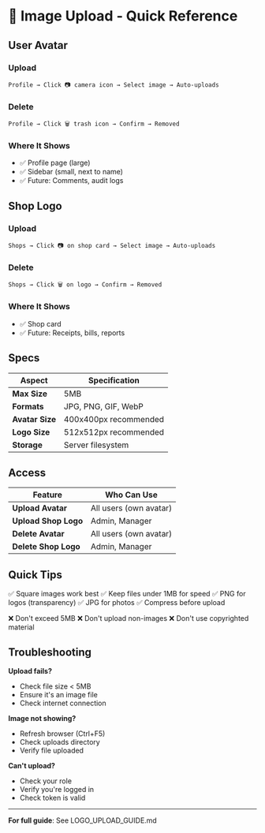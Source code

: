 # 📸 Image Upload - Quick Reference

## User Avatar

### Upload
```
Profile → Click 📷 camera icon → Select image → Auto-uploads
```

### Delete
```
Profile → Click 🗑️ trash icon → Confirm → Removed
```

### Where It Shows
- ✅ Profile page (large)
- ✅ Sidebar (small, next to name)
- ✅ Future: Comments, audit logs

## Shop Logo

### Upload
```
Shops → Click 📷 on shop card → Select image → Auto-uploads
```

### Delete
```
Shops → Click 🗑️ on logo → Confirm → Removed
```

### Where It Shows
- ✅ Shop card
- ✅ Future: Receipts, bills, reports

## Specs

| Aspect | Specification |
|--------|---------------|
| **Max Size** | 5MB |
| **Formats** | JPG, PNG, GIF, WebP |
| **Avatar Size** | 400x400px recommended |
| **Logo Size** | 512x512px recommended |
| **Storage** | Server filesystem |

## Access

| Feature | Who Can Use |
|---------|-------------|
| **Upload Avatar** | All users (own avatar) |
| **Upload Shop Logo** | Admin, Manager |
| **Delete Avatar** | All users (own avatar) |
| **Delete Shop Logo** | Admin, Manager |

## Quick Tips

✅ Square images work best
✅ Keep files under 1MB for speed
✅ PNG for logos (transparency)
✅ JPG for photos
✅ Compress before upload

❌ Don't exceed 5MB
❌ Don't upload non-images
❌ Don't use copyrighted material

## Troubleshooting

**Upload fails?**
- Check file size < 5MB
- Ensure it's an image file
- Check internet connection

**Image not showing?**
- Refresh browser (Ctrl+F5)
- Check uploads directory
- Verify file uploaded

**Can't upload?**
- Check your role
- Verify you're logged in
- Check token is valid

---

**For full guide**: See LOGO_UPLOAD_GUIDE.md
